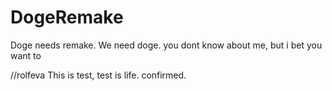 DogeRemake
==========

Doge needs remake. We need doge.
you dont know about me, but i bet you want to

//rolfeva
This is test, test is life. confirmed.
